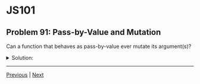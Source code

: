 # JS101
## Problem 91: Pass-by-Value and Mutation

Can a function that behaves as pass-by-value ever mutate its argument(s)?

<details>
<summary>Solution:</summary>

No, by definition, since its argument must be immutable if it's pass-by-value.

Pass-by-value means the function receives a copy of the value, not a reference to the original. For this to be meaningful (i.e., for changes not to affect the original), the value must be immutable.

**Primitive values are immutable:**

```js
function modify(str) {
  str = str.toUpperCase();  // Creates new string, doesn't mutate
  return str;
}

let message = 'hello';
let result = modify(message);
console.log(message);  // 'hello' (unchanged - immutable)
console.log(result);   // 'HELLO' (new value)
```

Even operations that seem like they might mutate actually create new values:

```js
function modify(num) {
  num = num + 10;  // Creates new number
  return num;
}

let value = 5;
let result = modify(value);
console.log(value);   // 5 (unchanged)
console.log(result);  // 15 (new value)
```

</details>

---

[Previous](90.md) | [Next](92.md)

